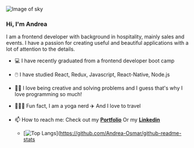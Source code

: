 ![Image of sky](https://media-exp1.licdn.com/dms/image/C4E16AQGAAqA2QLjCzA/profile-displaybackgroundimage-shrink_350_1400/0/1619448313032?e=1625702400&v=beta&t=EHlh7A5aEMEiKeaiStg9C-64_uLPjHVTxN_3mox1_tg)
### Hi, I'm Andrea

I am a frontend developer with background in hospitality, mainly sales and events. 
I have a passion for creating useful and beautiful applications with a lot of attention to the details. 

- 💻 I have recently graduated from a frontend developer boot camp 
- 🖱️ I have studied React, Redux, Javascript, React-Native, Node.js 
- 👩‍💻 I love being creative and solving problems and I guess that's why I love programming so much!
- 🧘🏻‍♀️ Fun fact, I am a yoga nerd  ✈️ And I love to travel

- 📫 How to reach me: 
  Check out my [__Portfolio__](https://www.andreaosmar.com/)
  Or my [__Linkedin__](https://www.linkedin.com/in/andrea-osmar/)
  
  - [![Top Langs](https://github-readme-stats.vercel.app/api/top-langs/?username=Andrea-Osmar&layout=compact)](https://github.com/Andrea-Osmar/github-readme-stats
